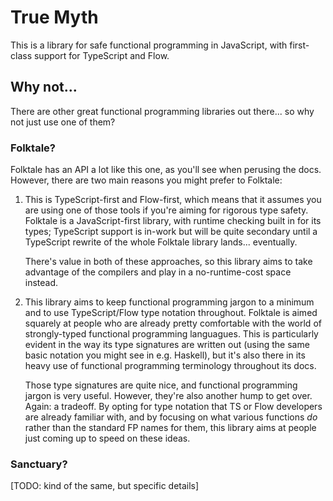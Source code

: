 # True Myth

This is a library for safe functional programming in JavaScript, with
first-class support for TypeScript and Flow.

## Why not...

There are other great functional programming libraries out there... so why not
just use one of them?

### Folktale?

Folktale has an API a lot like this one, as you'll see when perusing the docs.
However, there are two main reasons you might prefer <this library> to Folktale:

1.  This is TypeScript-first and Flow-first, which means that it assumes you are
    using one of those tools if you're aiming for rigorous type safety. Folktale
    is a JavaScript-first library, with runtime checking built in for its types;
    TypeScript support is in-work but will be quite secondary until a TypeScript
    rewrite of the whole Folktale library lands... eventually.
   
    There's value in both of these approaches, so this library aims to take
    advantage of the compilers and play in a no-runtime-cost space instead.

2.  This library aims to keep functional programming jargon to a minimum and to
    use TypeScript/Flow type notation throughout. Folktale is aimed squarely at
    people who are already pretty comfortable with the world of strongly-typed
    functional programming languagues. This is particularly evident in the way
    its type signatures are written out (using the same basic notation you might
    see in e.g. Haskell), but it's also there in its heavy use of functional
    programming terminology throughout its docs.

    Those type signatures are quite nice, and functional programming jargon is
    very useful. However, they're also another hump to get over. Again: a
    tradeoff. By opting for type notation that TS or Flow developers are already
    familiar with, and by focusing on what various functions *do* rather than
    the standard FP names for them, this library aims at people just coming up
    to speed on these ideas.

### Sanctuary?

[TODO: kind of the same, but specific details]